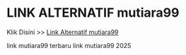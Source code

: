 # LINK ALTERNATIF mutiara99

Klik Disini >> <a href="https://linksto.pages.dev/">Link Alternatif mutiara99 </a>

link mutiara99 terbaru
link mutiara99 2025